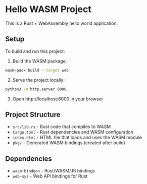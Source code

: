 # Hello WASM Project

This is a Rust + WebAssembly hello world application.

## Setup

To build and run this project:

1. Build the WASM package:
```bash
wasm-pack build --target web
```

2. Serve the project locally:
```bash
python3 -m http.server 8000
```

3. Open http://localhost:8000 in your browser

## Project Structure

- `src/lib.rs` - Rust code that compiles to WASM
- `Cargo.toml` - Rust dependencies and WASM configuration
- `index.html` - HTML file that loads and uses the WASM module
- `pkg/` - Generated WASM bindings (created after build)

## Dependencies

- `wasm-bindgen` - Rust/WASM/JS bindings
- `web-sys` - Web API bindings for Rust
